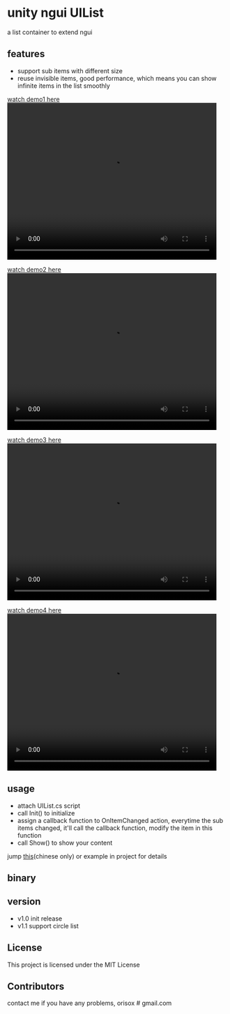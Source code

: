 # unity ngui UIList

a list container to extend ngui

## features

* support sub items with different size
* reuse invisible items, good performance, which means you can show infinite items in the list smoothly

[watch demo1 here](https://orisox.com/2017/04/10/unity-ngui-uilist/uilist-normal-1.mp4)
<video width="480" height="360" autoplay loop controls>
    <source src="https://orisox.com/2017/04/10/unity-ngui-uilist/uilist-normal-1.mp4">
</video>

[watch demo2 here](https://orisox.com/2017/04/10/unity-ngui-uilist/uilist-normal-2.mp4)
<video width="480" height="360" autoplay loop controls>
    <source src="https://orisox.com/2017/04/10/unity-ngui-uilist/uilist-normal-2.mp4">
</video>

[watch demo3 here](https://orisox.com/2017/04/10/unity-ngui-uilist/uilist-normal-3.mp4)
<video width="480" height="360" autoplay loop controls>
    <source src="https://orisox.com/2017/04/10/unity-ngui-uilist/uilist-normal-3.mp4">
</video>

[watch demo4 here](https://orisox.com/2017/04/10/unity-ngui-uilist/uilist-circle.mp4)
<video width="480" height="360" autoplay loop controls>
    <source src="https://orisox.com/2017/04/10/unity-ngui-uilist/uilist-circle.mp4">
</video>

## usage

* attach UIList.cs script
* call Init() to initialize
* assign a callback function to OnItemChanged action, everytime the sub items changed, it'll call the callback function, modify the item in this function
* call Show() to show your content

jump [this](https://orisox.com/2017/04/10/unity-ngui-uilist/)(chinese only) or example in project for details

## binary

## version

* v1.0 init release
* v1.1 support circle list

## License

This project is licensed under the MIT License

## Contributors

contact me if you have any problems, orisox # gmail.com